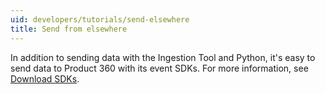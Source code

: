 ```yaml
---
uid: developers/tutorials/send-elsewhere
title: Send from elsewhere
---
```


In addition to sending data with the Ingestion Tool and Python, it's easy to send data to Product 360 with its event SDKs. For more information, see [Download SDKs](../../developers/downloads/).
